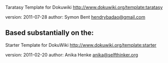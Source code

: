 Taratasy Template for Dokuwiki
http://www.dokuwiki.org/template:taratasy

version: 2011-07-28
author: Symon Bent <hendrybadao@gmail.com>


Based substantially on the:
-----

Starter Template for DokuWiki
http://www.dokuwiki.org/template:starter

version: 2011-02-20
author: Anika Henke <anika@selfthinker.org>
